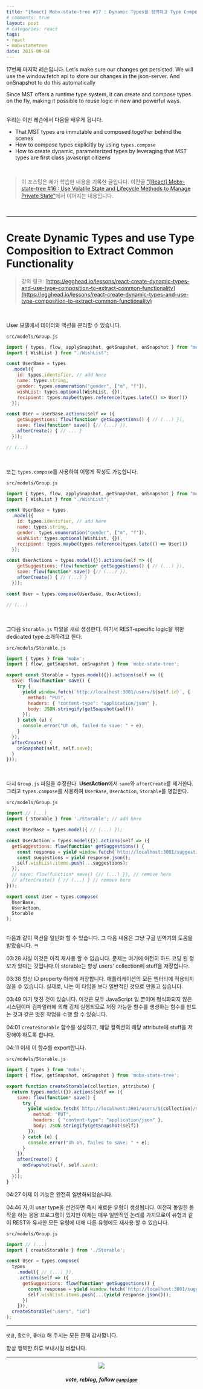 ```yaml
---
title: "[React] Mobx-state-tree #17 : Dynamic Types을 정의하고 Type Composition을 사용하여 공통 Functionality 추출하기"
# comments: true
layout: post
# categories: react
tags:
- react
- mobxstatetree
date: 2019-09-04
---
```


17번째 마지막 레슨입니다. Let's make sure our changes get persisted. We will use the window.fetch api to store our changes in the json-server. And onSnapshot to do this automatically

Since MST offers a runtime type system, it can create and compose types on the fly, making it possible to reuse logic in new and powerful ways.

<br>우리는 이번 레슨에서 다음을 배우게 됩니다.

- That MST types are immutable and composed together behind the scenes
- How to compose types explicitly by using `types.compose`
- How to create dynamic, parameterized types by leveraging that MST types are first class javascript citizens

<br>

> 이 포스팅은 제가 학습한 내용을 기록한 글입니다. 이전글 ["\[React\] Mobx-state-tree #16 : Use Volatile State and Lifecycle Methods to Manage Private State"](/react/2019/09/03/manage-application-state-with-mobx-state-tree-16/)에서 이어지는 내용입니다. 

<br>

***


# Create Dynamic Types and use Type Composition to Extract Common Functionality

> 강의 링크: [https://egghead.io/lessons/react-create-dynamic-types-and-use-type-composition-to-extract-common-functionality](https://egghead.io/lessons/react-create-dynamic-types-and-use-type-composition-to-extract-common-functionality)


<br>

User 모델에서 데이터와 액션을 분리할 수 있습니다.

`src/models/Group.js`

```js
import { types, flow, applySnapshot, getSnapshot, onSnapshot } from "mobx-state-tree";
import { WishList } from "./WishList";

const UserBase = types
  .model({
    id: types.identifier, // add here
    name: types.string,
    gender: types.enumeration("gender", ["m", "f"]),
    wishList: types.optional(WishList, {}),
    recipient: types.maybe(types.reference(types.late(() => User)))
  });

const User = UserBase.actions(self => ({
    getSuggestions: flow(function* getSuggestions() { // (...) }),
    save: flow(function* save() {// (...) }),
    afterCreate() { // ... }
  }));

// (...)
```

<br>

또는 `types.compose`를 사용하여 이렇게 작성도 가능합니다.

`src/models/Group.js`

```js
import { types, flow, applySnapshot, getSnapshot, onSnapshot } from "mobx-state-tree";
import { WishList } from "./WishList";

const UserBase = types
  .model({
    id: types.identifier, // add here
    name: types.string,
    gender: types.enumeration("gender", ["m", "f"]),
    wishList: types.optional(WishList, {}),
    recipient: types.maybe(types.reference(types.late(() => User)))
  });

const UserActions = types.model({}).actions(self => ({
    getSuggestions: flow(function* getSuggestions() { // (...) }),
    save: flow(function* save() {// (...) }),
    afterCreate() { // (...) }
  }));

const User = types.compose(UserBase, UserActions);

// (...)
```

<br>

그다음 `Storable.js` 파일을 새로 생성한다. 여기서 REST-specific logic을 위한 dedicated type 소개하려고 한다.

`src/models/Storable.js`

```js
import { types } from 'mobx';
import { flow, getSnapshot, onSnapshot } from 'mobx-state-tree';

export const Storable = types.model({}).actions(self => ({
  save: flow(function* save() {
    try {
      yield window.fetch(`http://localhost:3001/users/${self.id}`, {
        method: "PUT",
        headers: { "content-type": "application/json" },
        body: JSON.stringify(getSnapshot(self))
      });
    } catch (e) {
      console.error("Uh oh, failed to save: " + e);
    }
  }),
  afterCreate() {
    onSnapshot(self, self.save);
  }
}));
```

<br>

다시 `Group.js` 파일을 수정한다. **UserAction**에서 `save`와 `afterCreate`를 제거한다. 그리고 `types.compose`를 사용하여 `UserBase`, `UserAction`, `Storable`를 병합한다.

`src/models/Group.js`

```js
import // (...)
import { Storable } from './Storable'; // add here

const UserBase = types.model({ // (...) });

const UserAction = types.model({}).actions(self => ({
  getSuggestions: flow(function* getSuggestions() {
    const response = yield window.fetch(`http://localhost:3001/suggestions_${self.gender}`);
    const suggestions = yield response.json();
    self.wishList.items.push(...suggestions);
  }),
  // save: flow(function* save() {// (...) }), // remove here
  // afterCreate() { // (...) } // remove here
}));

export const User = types.compose(
  UserBase,
  UserAction,
  Storable
);
```

<br>다음과 같이 액션을 일반화 할 수 있습니다. 그 다음 내용은 그냥 구글 번역기의 도움을 받았습니다. ㅋ

03:28 사실 이것은 아직 재사용 할 수 없습니다. 문제는 여기에 여전히 하드 코딩 된 정보가 있다는 것입니다.이 storable는 항상 users' collection에 stuff을 저장합니다.

03:38 항상 ID property 아래에 저장합니다. 애플리케이션의 모든 엔터티에 적용되지 않을 수 있습니다. 실제로, 나는 이 타입을 보다 일반적인 것으로 만들고 싶습니다.

03:49 여기 멋진 것이 있습니다. 이것은 모두 JavaScript 일 뿐이며 형식화되지 않은 시스템이며 컴파일러에 의해 강제 실행되므로 저장 가능한 함수를 생성하는 함수를 만드는 것과 같은 멋진 작업을 수행 할 수 있습니다.

04:01 `createStorable` 함수를 생성하고, 해당 컬렉션의 해당 attribute에 stuff을 저장해야 하도록 합니다. 

04:11 이제 이 함수를 export합니다.

`src/models/Storable.js`

```js
import { types } from 'mobx';
import { flow, getSnapshot, onSnapshot } from 'mobx-state-tree';

export function createStorable(collection, attribute) {
  return types.model({}).actions(self => ({
    save: flow(function* save() {
      try {
        yield window.fetch(`http://localhost:3001/users/${collection}/${self[attribute]}`, {
          method: "PUT",
          headers: { "content-type": "application/json" },
          body: JSON.stringify(getSnapshot(self))
        });
      } catch (e) {
        console.error("Uh oh, failed to save: " + e);
      }
    }),
    afterCreate() {
      onSnapshot(self, self.save);
    }
  }));
}
```

04:27 이제 이 기능은 완전히 일반화되었습니다. 

04:46 자,이 user type을 선언하면 즉시 새로운 유형이 생성됩니다. 여전히 동일한 동작을 하는 응용 프로그램이 있지만 이제는 매우 일반적인 논리를 가지므로이 유형과 같이 REST와 유사한 모든 유형에 대해 다른 유형에도 재사용 할 수 있습니다.

`src/models/Group.js`

```js
import // (...)
import { createStorable } from './Storable';

const User = types.compose(
  types
    .model({ // (...) }),
    .actions(self => ({
      getSuggestions: flow(function* getSuggestions() {
        const response = yield window.fetch(`http://localhost:3001/suggestions_${self.gender}`);
        self.wishList.items.push(...(yield response.json()));
      })
    })),
  createStorable("users", "id")
);
```

***

`댓글`, `팔로우`, `좋아요` 해 주시는 모든 분께 감사합니다.

항상 행복한 하루 보내시길 바랍니다.

***

<center><img src='https://steemitimages.com/400x0/https://cdn.steemitimages.com/DQmQmWhMN6zNrLmKJRKhvSScEgWZmpb8zCeE2Gray1krbv6/BC054B6E-6F73-46D0-88E4-C88EB8167037.jpeg'><h5>vote, reblog, follow <code><a href='https://steemit.com/@anpigon'>@anpigon</a></code></h5></center>

<br>